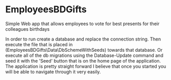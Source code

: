# EmployeesBDGifts
 Simple Web app that allows employees to vote for best presents for their colleagues birthdays
 
 In order to run create a database and replace the connection string.
 Then execute the file that is placed in (EmployeesBDGifts\Data\DbSchemeWithSeeds)
 towards that database. Or execute all of the db migrations using the Database-Update command and seed
 it with the 'Seed' button that is on the home page of the application.
 The application is pretty straight forward I believe that once you started you will be 
 able to navigate through it very easily.

